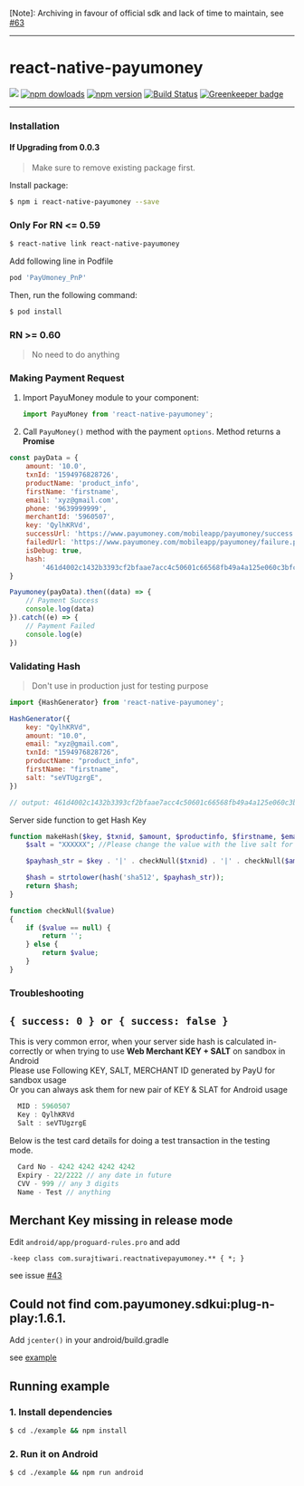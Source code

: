 [Note]: Archiving in favour of official sdk and lack of time to maintain, see [#63](https://github.com/Suraj-Tiwari/react-native-payumoney/issues/63#issuecomment-1166210031)

---

# react-native-payumoney

<img src='https://img.shields.io/badge/license-MIT-blue.svg' />  <a href="https://www.npmjs.com/package/react-native-payumoney"><img alt="npm dowloads" src="https://img.shields.io/npm/dm/react-native-payumoney.svg"/></a> <a href="https://www.npmjs.com/package/react-native-payumoney"><img alt="npm version" src="https://badge.fury.io/js/react-native-payumoney.svg"/></a> [![Build Status](https://travis-ci.org/Suraj-Tiwari/react-native-payumoney.svg?branch=master)](https://travis-ci.org/Suraj-Tiwari/react-native-payumoney) [![Greenkeeper badge](https://badges.greenkeeper.io/Suraj-Tiwari/react-native-payumoney.svg)](https://greenkeeper.io/)
___
### Installation

#### If Upgrading from 0.0.3
> Make sure to remove existing package first. 

Install package:

```bash
$ npm i react-native-payumoney --save
```

### Only For RN <= 0.59

```bash
$ react-native link react-native-payumoney
```

Add following line in Podfile
```bash 
pod 'PayUmoney_PnP'
```
Then, run the following command:
```bash
$ pod install
```

### RN >= 0.60

> No need to do anything 

### Making Payment Request

1. Import PayuMoney module to your component:
    ```js
    import PayuMoney from 'react-native-payumoney';
    ```

2. Call `PayuMoney()` method with the payment `options`. Method
returns a **Promise** 
```js
const payData = {
    amount: '10.0',
    txnId: '1594976828726',
    productName: 'product_info',
    firstName: 'firstname',
    email: 'xyz@gmail.com',
    phone: '9639999999',
    merchantId: '5960507',
    key: 'QylhKRVd',
    successUrl: 'https://www.payumoney.com/mobileapp/payumoney/success.php',
    failedUrl: 'https://www.payumoney.com/mobileapp/payumoney/failure.php',
    isDebug: true,
    hash:
        '461d4002c1432b3393cf2bfaae7acc4c50601c66568fb49a4a125e060c3bfc0e489290e7c902750d5db3fc8be2f180daf4d534d7b9bef46fa0158a4c8a057b61',
}

Payumoney(payData).then((data) => {
    // Payment Success
    console.log(data)
}).catch((e) => {
    // Payment Failed
    console.log(e)
})
```

### Validating Hash
> Don't use in production just for testing purpose

```js
import {HashGenerator} from 'react-native-payumoney';

HashGenerator({
    key: "QylhKRVd",
    amount: "10.0",
    email: "xyz@gmail.com",
    txnId: "1594976828726",
    productName: "product_info",
    firstName: "firstname",
    salt: "seVTUgzrgE",
})

// output: 461d4002c1432b3393cf2bfaae7acc4c50601c66568fb49a4a125e060c3bfc0e489290e7c902750d5db3fc8be2f180daf4d534d7b9bef46fa0158a4c8a057b61
```

Server side function to get Hash Key

```php
function makeHash($key, $txnid, $amount, $productinfo, $firstname, $email){
    $salt = "XXXXXX"; //Please change the value with the live salt for production environment

    $payhash_str = $key . '|' . checkNull($txnid) . '|' . checkNull($amount) . '|' . checkNull($productinfo) . '|' . checkNull($firstname) . '|' . checkNull($email) . '|||||||||||' . $salt;

    $hash = strtolower(hash('sha512', $payhash_str));
    return $hash;
}

function checkNull($value)
{
    if ($value == null) {
        return '';
    } else {
        return $value;
    }
}

```

### Troubleshooting

    
## `{ success: 0 } or { success: false }`

This is very common error, when your server side hash is calculated in-correctly or
when trying to use **Web Merchant KEY + SALT** on sandbox in Android  
Please use Following KEY, SALT, MERCHANT ID generated by PayU for sandbox usage  
Or you can always ask them for new pair of KEY & SLAT for Android usage

```js
  MID : 5960507
  Key : QylhKRVd
  Salt : seVTUgzrgE
```

Below is the test card details for doing a test transaction in the testing mode.

```js
  Card No - 4242 4242 4242 4242
  Expiry - 22/2222 // any date in future
  CVV - 999 // any 3 digits
  Name - Test // anything
```

## Merchant Key missing in release mode

Edit `android/app/proguard-rules.pro` and add 
```
-keep class com.surajtiwari.reactnativepayumoney.** { *; }
```
see issue [#43](https://github.com/Suraj-Tiwari/react-native-payumoney/issues/43)

## Could not find com.payumoney.sdkui:plug-n-play:1.6.1.

Add `jcenter()` in your android/build.gradle

see [example](https://github.com/Suraj-Tiwari/react-native-payumoney/blob/c366d8ce6db21ddf9c0f62ff95082a2659126cd2/example/android/build.gradle#L35)

## Running example

### 1. Install dependencies

```bash
$ cd ./example && npm install
```

### 2. Run it on Android

```bash
$ cd ./example && npm run android
```
[version-badge]: https://img.shields.io/npm/v/react-native-payumoney.svg?style=flat-square
[package]: https://www.npmjs.com/package/react-native-payumoney

<!--<a href="https://circleci.com/gh/Suraj-Tiwari/react-native-payumoney"><img src="https://circleci.com/gh/Suraj-Tiwari/react-native-payumoney.svg?style=shield" alt="build"></a>-->
